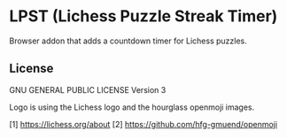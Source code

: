 # LPST (Lichess Puzzle Streak Timer)

Browser addon that adds a countdown timer for Lichess puzzles.

## License

GNU GENERAL PUBLIC LICENSE Version 3

Logo is using the Lichess logo and the hourglass openmoji images.

[1] https://lichess.org/about
[2] https://github.com/hfg-gmuend/openmoji